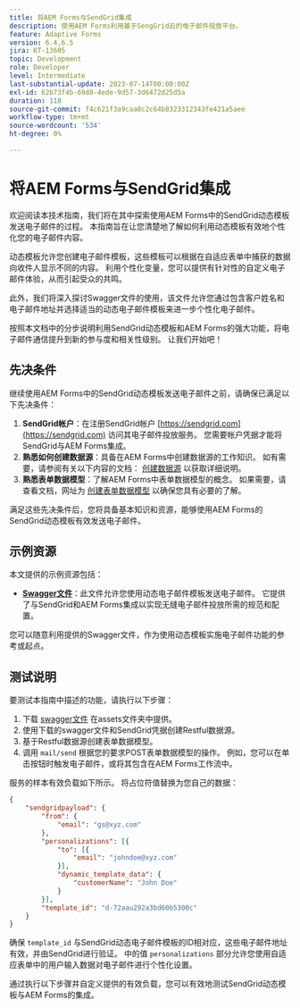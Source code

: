 ```yaml
---
title: 将AEM Forms与SendGrid集成
description: 使用AEM Forms利用基于SengGrid云的电子邮件投放平台。
feature: Adaptive Forms
version: 6.4,6.5
jira: KT-13605
topic: Development
role: Developer
level: Intermediate
last-substantial-update: 2023-07-14T00:00:00Z
exl-id: 62b73f4b-69d8-4ede-9d57-3d6472d25d5a
duration: 118
source-git-commit: f4c621f3a9caa8c2c64b8323312343fe421a5aee
workflow-type: tm+mt
source-wordcount: '534'
ht-degree: 0%

---
```


# 将AEM Forms与SendGrid集成

欢迎阅读本技术指南，我们将在其中探索使用AEM Forms中的SendGrid动态模板发送电子邮件的过程。 本指南旨在让您清楚地了解如何利用动态模板有效地个性化您的电子邮件内容。

动态模板允许您创建电子邮件模板，这些模板可以根据在自适应表单中捕获的数据向收件人显示不同的内容。 利用个性化变量，您可以提供有针对性的自定义电子邮件体验，从而引起受众的共鸣。

此外，我们将深入探讨Swagger文件的使用，该文件允许您通过包含客户姓名和电子邮件地址并选择适当的动态电子邮件模板来进一步个性化电子邮件。

按照本文档中的分步说明利用SendGrid动态模板和AEM Forms的强大功能，将电子邮件通信提升到新的参与度和相关性级别。 让我们开始吧！

## 先决条件

继续使用AEM Forms中的SendGrid动态模板发送电子邮件之前，请确保已满足以下先决条件：

1. **SendGrid帐户**：在注册SendGrid帐户 [https://sendgrid.com](https://sendgrid.com) 访问其电子邮件投放服务。 您需要帐户凭据才能将SendGrid与AEM Forms集成。
1. **熟悉如何创建数据源**：具备在AEM Forms中创建数据源的工作知识。 如有需要，请参阅有关以下内容的文档： [创建数据源](https://experienceleague.adobe.com/docs/experience-manager-learn/forms/ic-web-channel-tutorial/parttwo.html) 以获取详细说明。
1. **熟悉表单数据模型**：了解AEM Forms中表单数据模型的概念。 如果需要，请查看文档，网址为 [创建表单数据模型](https://experienceleague.adobe.com/docs/experience-manager-65/forms/form-data-model/create-form-data-models.html) 以确保您具有必要的了解。

满足这些先决条件后，您将具备基本知识和资源，能够使用AEM Forms的SendGrid动态模板有效发送电子邮件。

## 示例资源

本文提供的示例资源包括：

* **[Swagger文件](assets/SendGridWithDynamicTemplate.yaml)**：此文件允许您使用动态电子邮件模板发送电子邮件。 它提供了与SendGrid和AEM Forms集成以实现无缝电子邮件投放所需的规范和配置。

您可以随意利用提供的Swagger文件，作为使用动态模板实施电子邮件功能的参考或起点。

## 测试说明

要测试本指南中描述的功能，请执行以下步骤：

1. 下载 [swagger文件](assets/SendGridWithDynamicTemplate.yaml) 在assets文件夹中提供。
2. 使用下载的swagger文件和SendGrid凭据创建Restful数据源。
3. 基于Restful数据源创建表单数据模型。
4. 调用 `mail/send` 根据您的要求POST表单数据模型的操作。 例如，您可以在单击按钮时触发电子邮件，或将其包含在AEM Forms工作流中。

服务的样本有效负载如下所示。 将占位符值替换为您自己的数据：

```json
{
    "sendgridpayload": {
        "from": {
            "email": "gs@xyz.com"
        },
        "personalizations": [{
            "to": [{
                "email": "johndoe@xyz.com"
            }],
            "dynamic_template_data": {
                "customerName": "John Doe"
            }
        }],
        "template_id": "d-72aau292a3bd60b5300c"
    }
}
```

确保 `template_id` 与SendGrid动态电子邮件模板的ID相对应，这些电子邮件地址有效，并由SendGrid进行验证。 中的值 `personalizations` 部分允许您使用自适应表单中的用户输入数据对电子邮件进行个性化设置。

通过执行以下步骤并自定义提供的有效负载，您可以有效地测试SendGrid动态模板与AEM Forms的集成。
